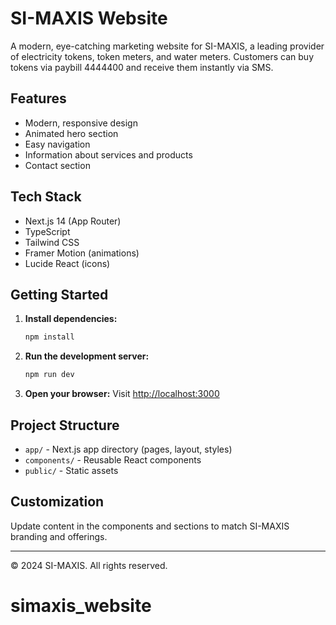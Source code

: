 # SI-MAXIS Website

A modern, eye-catching marketing website for SI-MAXIS, a leading provider of electricity tokens, token meters, and water meters. Customers can buy tokens via paybill 4444400 and receive them instantly via SMS.

## Features

- Modern, responsive design
- Animated hero section
- Easy navigation
- Information about services and products
- Contact section

## Tech Stack

- Next.js 14 (App Router)
- TypeScript
- Tailwind CSS
- Framer Motion (animations)
- Lucide React (icons)

## Getting Started

1. **Install dependencies:**

   ```bash
   npm install
   ```

2. **Run the development server:**

   ```bash
   npm run dev
   ```

3. **Open your browser:**
   Visit [http://localhost:3000](http://localhost:3000)

## Project Structure

- `app/` - Next.js app directory (pages, layout, styles)
- `components/` - Reusable React components
- `public/` - Static assets

## Customization

Update content in the components and sections to match SI-MAXIS branding and offerings.

---

© 2024 SI-MAXIS. All rights reserved.

# simaxis_website
